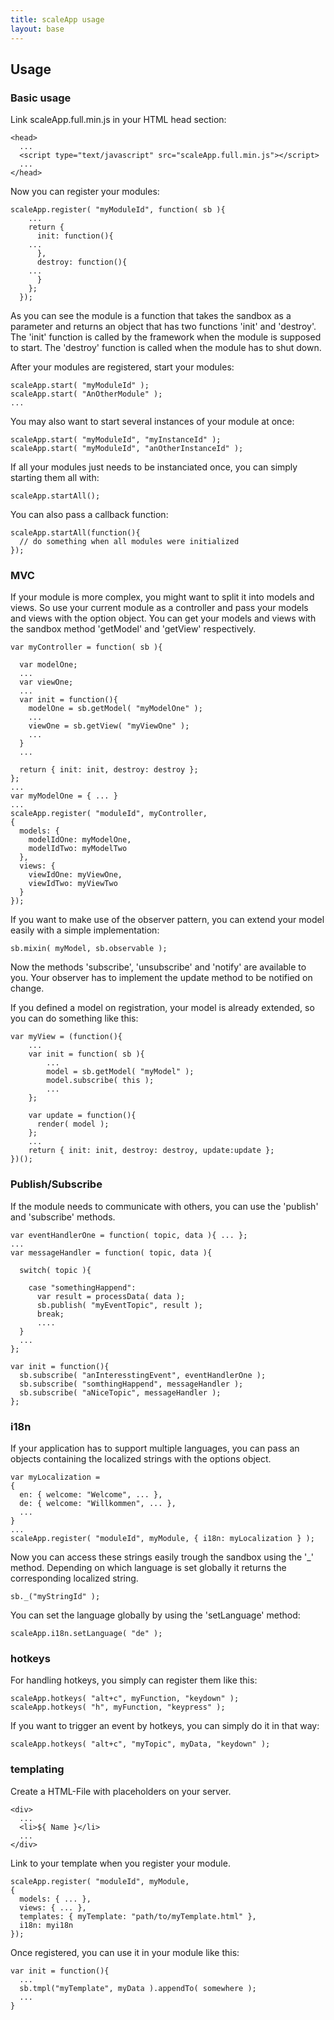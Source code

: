 ```yaml
---
title: scaleApp usage
layout: base
---
```


## Usage

### Basic usage

Link scaleApp.full.min.js in your HTML head section:

    <head>
      ...
      <script type="text/javascript" src="scaleApp.full.min.js"></script>
      ...
    </head>

Now you can register your modules:

    scaleApp.register( "myModuleId", function( sb ){
	    ...
	    return {
	      init: function(){
		...
	      },
	      destroy: function(){
		...
	      }
	    };
      });

As you can see the module is a function that takes the sandbox as a parameter 
and returns an object that has two functions 'init' and 'destroy'. 
The 'init' function is called by the framework when the module is supposed to start.
The 'destroy' function is called when the module has to shut down.

After your modules are registered, start your modules:

    scaleApp.start( "myModuleId" );
    scaleApp.start( "AnOtherModule" );
    ...

You may also want to start several instances of your module at once:

    scaleApp.start( "myModuleId", "myInstanceId" );
    scaleApp.start( "myModuleId", "anOtherInstanceId" );

If all your modules just needs to be instanciated once, you can simply starting them all with:

    scaleApp.startAll();

You can also pass a callback function:

    scaleApp.startAll(function(){
      // do something when all modules were initialized
    });

### MVC

If your module is more complex, you might want to split it into models and views.
So use your current module as a controller and pass your models and views with the option object.
You can get your models and views with the sandbox method 'getModel' and 'getView' respectively.

    var myController = function( sb ){

	  var modelOne;
	  ...
	  var viewOne;
	  ...
	  var init = function(){
	    modelOne = sb.getModel( "myModelOne" );
	    ...
	    viewOne = sb.getView( "myViewOne" );
	    ...
	  }
	  ...

	  return { init: init, destroy: destroy };
    };
    ...
    var myModelOne = { ... }
    ...
    scaleApp.register( "moduleId", myController,
    {
	  models: {
	    modelIdOne: myModelOne,
	    modelIdTwo: myModelTwo
	  },
	  views: {
	    viewIdOne: myViewOne,
	    viewIdTwo: myViewTwo
	  }
    });

If you want to make use of the observer pattern, you can extend your model easily with a simple implementation:

    sb.mixin( myModel, sb.observable );

Now the methods 'subscribe', 'unsubscribe' and 'notify' are available to you. 
Your observer has to implement the update method to be notified on change.

If you defined a model on registration, your model is already extended, so you can do something like this:

    var myView = (function(){
	    ...
	    var init = function( sb ){
		    ...
		    model = sb.getModel( "myModel" );
		    model.subscribe( this );
		    ...
	    };

	    var update = function(){
	      render( model );
	    };
	    ...
	    return { init: init, destroy: destroy, update:update };		
    })();

### Publish/Subscribe

If the module needs to communicate with others, you can use the 'publish' and 'subscribe' methods.

    var eventHandlerOne = function( topic, data ){ ... };
    ...
    var messageHandler = function( topic, data ){

	  switch( topic ){

	    case "somethingHappend":
	      var result = processData( data );
	      sb.publish( "myEventTopic", result );
	      break;
	      ....
	  }
	  ...
    };

    var init = function(){
      sb.subscribe( "anInteresstingEvent", eventHandlerOne );
      sb.subscribe( "somthingHappend", messageHandler );
      sb.subscribe( "aNiceTopic", messageHandler );
    };

### i18n

If your application has to support multiple languages, you can pass an objects containing the localized strings 
with the options object.

    var myLocalization =
    {
      en: { welcome: "Welcome", ... }, 
      de: { welcome: "Willkommen", ... },
      ...
    }
    ...
    scaleApp.register( "moduleId", myModule, { i18n: myLocalization } );

Now you can access these strings easily trough the sandbox using the '_' method. 
Depending on which language is set globally it returns the corresponding localized string.

    sb._("myStringId" );

You can set the language globally by using the 'setLanguage' method:

    scaleApp.i18n.setLanguage( "de" );

### hotkeys

For handling hotkeys, you simply can register them like this:

    scaleApp.hotkeys( "alt+c", myFunction, "keydown" );
    scaleApp.hotkeys( "h", myFunction, "keypress" );

If you want to trigger an event by hotkeys, you can simply do it in that way:

    scaleApp.hotkeys( "alt+c", "myTopic", myData, "keydown" );

### templating

Create a HTML-File with placeholders on your server.

    <div>
      ...
      <li>${ Name }</li>
      ...
    </div>

Link to your template when you register your module.

    scaleApp.register( "moduleId", myModule,
    {
      models: { ... },
      views: { ... },
      templates: { myTemplate: "path/to/myTemplate.html" },
      i18n: myi18n 
    }); 

Once registered, you can use it in your module like this:

    var init = function(){
      ...
      sb.tmpl("myTemplate", myData ).appendTo( somewhere );
      ...
    }

